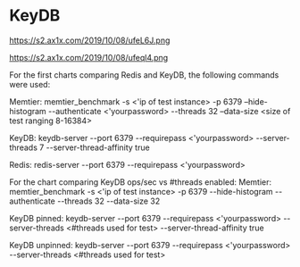 # KeyDB

https://s2.ax1x.com/2019/10/08/ufeL6J.png

https://s2.ax1x.com/2019/10/08/ufeql4.png

For the first charts comparing Redis and KeyDB, the following commands were used:

Memtier: memtier_benchmark -s <'ip of test instance> -p 6379 –hide-histogram --authenticate <'yourpassword> --threads 32 –data-size <size of test ranging 8-16384>

KeyDB: keydb-server --port 6379 --requirepass <'yourpassword> --server-threads 7 --server-thread-affinity true

Redis: redis-server --port 6379 --requirepass <'yourpassword>

For the chart comparing KeyDB ops/sec vs #threads enabled: Memtier: memtier_benchmark -s <'ip of test instance> -p 6379 --hide-histogram --authenticate --threads 32 --data-size 32

KeyDB pinned: keydb-server --port 6379 --requirepass <'yourpassword> --server-threads <#threads used for test> --server-thread-affinity true

KeyDB unpinned: keydb-server --port 6379 --requirepass <'yourpassword> --server-threads <#threads used for test>
